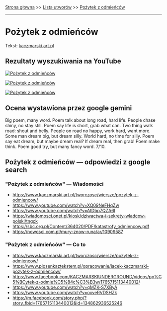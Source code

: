 [Strona głowna](../index.md) >> [Lista utworów](../list.md) >> [Pożytek z odmieńców](473.md)

---

# Pożytek z odmieńców

Tekst: [kaczmarski.art.pl](https://www.kaczmarski.art.pl/tworczosc/wiersze/pozytek-z-odmiencow/)

## Rezultaty wyszukiwania na YouTube

[![Pożytek z odmieńców](http://img.youtube.com/vi/AtDbp7QZA6I/0.jpg)](https://www.youtube.com/watch?v=AtDbp7QZA6I "Pożytek z odmieńców wg Cervantesa / Trio Łódzko - Chojnowskie - YouTube")

[![Pożytek z odmieńców](http://img.youtube.com/vi/YxK2xebCOX0/0.jpg)](https://www.youtube.com/watch?v=YxK2xebCOX0 "Pożytek z odmieńców sł. J. Kaczmarski; muz. Trio Ł-Ch - YouTube")

[![Pożytek z odmieńców](http://img.youtube.com/vi/mqT1A4tx6Yc/0.jpg)](https://www.youtube.com/watch?v=mqT1A4tx6Yc "Pożytek z odmieńców - kaczmarski underground 2017 / Kaczmarski. Cztery źródła niepokoju - YouTube")

## Ocena wystawiona przez google gemini

Big poem, many word. Poem talk about long road, hard life. People chase shiny, no stay still. Poem say life is short, grab what can. Two thing walk road: shout and belly. People on road no happy, work hard, want more. Some man dream big, but dream silly. World hard, no time for silly. Poem say eat dream, but maybe dream real? If dream real, then grab! Poem make think. Poem good try, but many fancy word. 7/10.


## Pożytek z odmieńców — odpowiedzi z google search

### "Pożytek z odmieńców" — Wiadomości

 - <https://www.kaczmarski.art.pl/tworczosc/wiersze/pozytek-z-odmiencow/>
 - <https://www.youtube.com/watch?v=XQ09NeFHqZw>
 - <https://www.youtube.com/watch?v=AtDbp7QZA6I>
 - <https://wiadomosci.onet.pl/kiosk/dziwactwa-i-sekrety-wladcow-polski/tngck>
 - <https://sbc.org.pl/Content/364020/PDF/katastrofy_odmiencow.pdf>
 - <https://nowosci.com.pl/mury-znow-runa/ar/10909587>

### "Pożytek z odmieńców" — Co to

 - <https://www.kaczmarski.art.pl/tworczosc/wiersze/pozytek-z-odmiencow/>
 - <https://www.piosenkaztekstem.pl/opracowanie/jacek-kaczmarski-pozytek-z-odmiencow/>
 - <https://www.facebook.com/KACZMARSKIUNDERGROUND/videos/po%C5%BCytek-z-odmie%C5%84c%C3%B3w/1765715113440012/>
 - <https://www.youtube.com/watch?v=qMZK-S7XByA>
 - <https://www.youtube.com/watch?v=oxveRVDSHZk>
 - <https://m.facebook.com/story.php/?story_fbid=1765715113440012&id=134862936525246>


